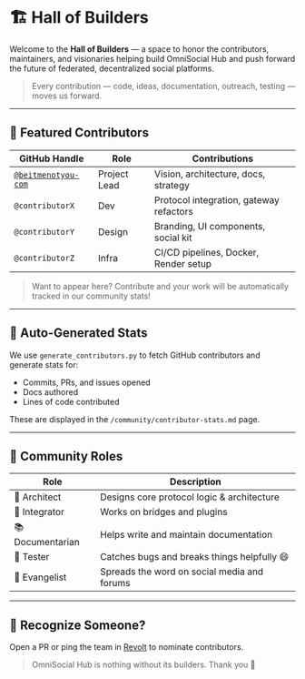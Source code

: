 # 🏗️ Hall of Builders

Welcome to the **Hall of Builders** — a space to honor the contributors, maintainers, and visionaries helping build OmniSocial Hub and push forward the future of federated, decentralized social platforms.

> Every contribution — code, ideas, documentation, outreach, testing — moves us forward.

---

## 🌟 Featured Contributors

| GitHub Handle | Role | Contributions |
|---------------|------|---------------|
| [`@beitmenotyou-com`](https://github.com/beitmenotyou-com) | Project Lead | Vision, architecture, docs, strategy |
| `@contributorX` | Dev | Protocol integration, gateway refactors |
| `@contributorY` | Design | Branding, UI components, social kit |
| `@contributorZ` | Infra | CI/CD pipelines, Docker, Render setup |

> Want to appear here? Contribute and your work will be automatically tracked in our community stats!

---

## 🤖 Auto-Generated Stats
We use `generate_contributors.py` to fetch GitHub contributors and generate stats for:
- Commits, PRs, and issues opened
- Docs authored
- Lines of code contributed

These are displayed in the `/community/contributor-stats.md` page.

---

## 🧠 Community Roles

| Role        | Description |
|-------------|-------------|
| 🧠 Architect | Designs core protocol logic & architecture |
| 🔌 Integrator | Works on bridges and plugins |
| 📚 Documentarian | Helps write and maintain documentation |
| 🧪 Tester | Catches bugs and breaks things helpfully 😄 |
| 📣 Evangelist | Spreads the word on social media and forums |

---

## 🙌 Recognize Someone?
Open a PR or ping the team in [Revolt](https://rvlt.gg/vxTxbvth) to nominate contributors.

> OmniSocial Hub is nothing without its builders. Thank you 💜

